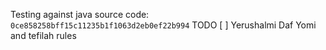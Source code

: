 Testing against java source code: `0ce858258bff15c11235b1f1063d2eb0ef22b994`
TODO [ ] Yerushalmi Daf Yomi and tefilah rules